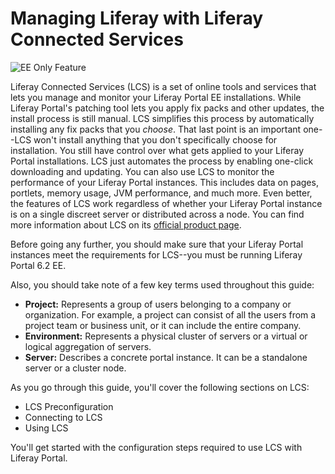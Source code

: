 # Managing Liferay with Liferay Connected Services [](id=managing-liferay-with-liferay-connected-services)

![EE Only Feature](../../images/ee-feature-web.png)

Liferay Connected Services (LCS) is a set of online tools and services that lets 
you manage and monitor your Liferay Portal EE installations. While Liferay 
Portal's patching tool lets you apply fix packs and other updates, the install 
process is still manual. LCS simplifies this process by automatically installing 
any fix packs that you *choose*. That last point is an important one--LCS won't 
install anything that you don't specifically choose for installation. You still 
have control over what gets applied to your Liferay Portal installations. LCS 
just automates the process by enabling one-click downloading and updating. You 
can also use LCS to monitor the performance of your Liferay Portal instances. 
This includes data on pages, portlets, memory usage, JVM performance, and much 
more. Even better, the features of LCS work regardless of whether your Liferay 
Portal instance is on a single discreet server or distributed across a node. You 
can find more information about LCS on its 
[official product page](http://www.liferay.com/products/liferay-connected-services). 

Before going any further, you should make sure that your Liferay Portal 
instances meet the requirements for LCS--you must be running Liferay Portal 6.2 
EE. 

Also, you should take note of a few key terms used throughout this guide: 

- **Project:** Represents a group of users belonging to a company or 
  organization. For example, a project can consist of all the users from a 
  project team or business unit, or it can include the entire company. 
- **Environment:** Represents a physical cluster of servers or a virtual or 
  logical aggregation of servers. 
- **Server:** Describes a concrete portal instance. It can be a standalone 
  server or a cluster node. 

As you go through this guide, you'll cover the following sections on LCS:

- LCS Preconfiguration
- Connecting to LCS
- Using LCS

You'll get started with the configuration steps required to use LCS with Liferay 
Portal. 
